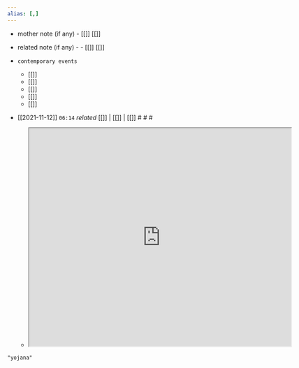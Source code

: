 ```yaml
---
alias: [,]
---
```

- mother note (if any)
		- [[]] [[]]
- related note (if any) -
		- [[]] [[]]
- `contemporary events`
	- [[]]
	- [[]]
	- [[]]
	- [[]]
	- [[]]

- [[2021-11-12]]  `06:14` _related_ [[]] | [[]] | [[]] # # #
	- <iframe src="https://www.wikiwand.com/en/Yojana" width="600" height="500" ></iframe>

```query
"yojana"
```